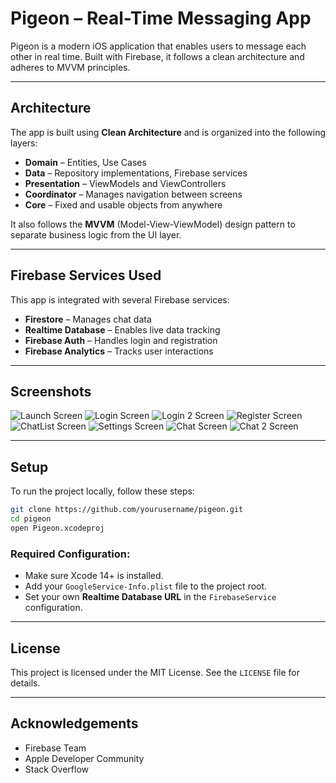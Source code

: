 #  Pigeon – Real-Time Messaging App

Pigeon is a modern iOS application that enables users to message each other in real time. Built with Firebase, it follows a clean architecture and adheres to MVVM principles.

---

##  Architecture

The app is built using **Clean Architecture** and is organized into the following layers:

- **Domain** – Entities, Use Cases
- **Data** – Repository implementations, Firebase services
- **Presentation** – ViewModels and ViewControllers
- **Coordinator** – Manages navigation between screens
- **Core** – Fixed and usable objects from anywhere

It also follows the **MVVM** (Model-View-ViewModel) design pattern to separate business logic from the UI layer.

---

##  Firebase Services Used

This app is integrated with several Firebase services:

- **Firestore** – Manages chat data
- **Realtime Database** – Enables live data tracking
- **Firebase Auth** – Handles login and registration
- **Firebase Analytics** – Tracks user interactions

---

##  Screenshots

![Launch Screen](Pigeon/screenshots/LaunchSecren.png)
![Login Screen](Pigeon/screenshots/Login.png)
![Login 2 Screen](Pigeon/screenshots/Login2.png)
![Register Screen](Pigeon/screenshots/Register.png)
![ChatList Screen](Pigeon/screenshots/ChatList.png)
![Settings Screen](Pigeon/screenshots/Settings.png)
![Chat Screen](Pigeon/screenshots/Chat.png)
![Chat 2 Screen](Pigeon/screenshots/Chat2.png)


---

##  Setup

To run the project locally, follow these steps:

```bash
git clone https://github.com/yourusername/pigeon.git
cd pigeon
open Pigeon.xcodeproj
```

### Required Configuration:

- Make sure Xcode 14+ is installed.
- Add your `GoogleService-Info.plist` file to the project root.
- Set your own **Realtime Database URL** in the `FirebaseService` configuration.

---

##  License

This project is licensed under the MIT License. See the `LICENSE` file for details.

---

##  Acknowledgements

- Firebase Team  
- Apple Developer Community  
- Stack Overflow
